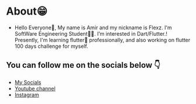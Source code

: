 # About😁
- Hello Everyone👋, My name is Amir and my nickname is Flexz. I'm SoftWare Engineering Student👨‍💻. I’m interested in  Dart/Flutter.! Presently, I'm  learning flutter📱 professionally, and also working on flutter 100 days challenge for myself.

## You can follow me on the socials below 👇
* [My Socials](https://znap.link/CodeWithFlexz)
* [Youtube channel](https://www.youtube.com/channel/UCLVrYXt3SL9rT-IcDmgU9Wg)
* [Instagram](https://instagram.com/codewithflexz)



